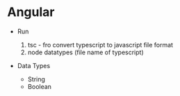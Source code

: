 # Angular

- Run

  1. tsc - fro convert typescript to javascript file format
  2. node datatypes (file name of typescript)

- Data Types
  - String
  - Boolean
